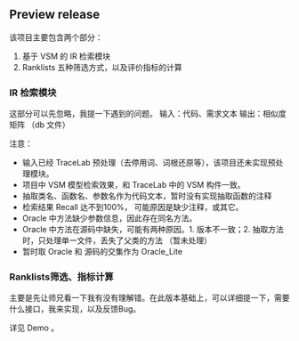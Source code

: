 ## Preview release

该项目主要包含两个部分：  
1. 基于 VSM 的 IR 检索模块  
2. Ranklists 五种筛选方式，以及评价指标的计算

### IR 检索模块
这部分可以先忽略，我提一下遇到的问题。
输入：代码、需求文本
输出：相似度矩阵 （db 文件）

注意：  

* 输入已经 TraceLab 预处理（去停用词、词根还原等），该项目还未实现预处理模块。
* 项目中 VSM 模型检索效果，和 TraceLab 中的 VSM 构件一致。
* 抽取类名、函数名、参数名作为代码文本，暂时没有实现抽取函数的注释
* 检索结果 Recall 达不到100%， 可能原因是缺少注释，或其它。
* Oracle 中方法缺少参数信息，因此存在同名方法。
* Oracle 中方法在源码中缺失，可能有两种原因。1. 版本不一致；2. 抽取方法时，只处理单一文件，丢失了父类的方法 （暂未处理）
* 暂时取 Oracle 和 源码的交集作为 Oracle_Lite


### Ranklists筛选、指标计算 
主要是先让师兄看一下我有没有理解错。在此版本基础上，可以详细提一下，需要什么接口，我来实现，以及反馈Bug。

详见 Demo 。





